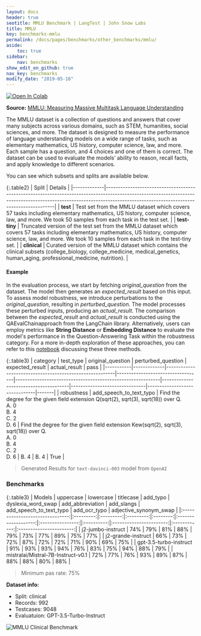 ```yaml
---
layout: docs
header: true
seotitle: MMLU Benchmark | LangTest | John Snow Labs
title: MMLU
key: benchmarks-mmlu
permalink: /docs/pages/benchmarks/other_benchmarks/mmlu/
aside:
    toc: true
sidebar:
    nav: benchmarks
show_edit_on_github: true
nav_key: benchmarks
modify_date: "2019-05-16"
---
```


[![Open In Colab](https://colab.research.google.com/assets/colab-badge.svg)](https://colab.research.google.com/github/JohnSnowLabs/langtest/blob/main/demo/tutorials/llm_notebooks/dataset-notebooks/mmlu_dataset.ipynb)

**Source:** [MMLU: Measuring Massive Multitask Language Understanding](https://arxiv.org/abs/2009.03300)

The MMLU dataset is a collection of questions and answers that cover many subjects across various domains, such as STEM, humanities, social sciences, and more. The dataset is designed to measure the performance of language understanding models on a wide range of tasks, such as elementary mathematics, US history, computer science, law, and more. Each sample has a question, and 4 choices and one of them is correct. The dataset can be used to evaluate the models’ ability to reason, recall facts, and apply knowledge to different scenarios.

You can see which subsets and splits are available below.

{:.table2}
| Split       | Details                                                                                                                                                                                                           |
|-------------|---------------------------------------------------------------------------------------------------------------------------------------------------------------------------------------------------------------------|
| **test**    | Test set from the MMLU dataset which covers 57 tasks including elementary mathematics, US history, computer science, law, and more. We took 50 samples from each task in the test set.                             |
| **test-tiny** | Truncated version of the test set from the MMLU dataset which covers 57 tasks including elementary mathematics, US history, computer science, law, and more. We took 10 samples from each task in the test-tiny set. |
| **clinical**    | Curated version of the MMLU dataset which contains the clinical subsets (college_biology, college_medicine, medical_genetics, human_aging, professional_medicine, nutrition).                                       |

#### Example

In the evaluation process, we start by fetching *original_question* from the dataset. The model then generates an *expected_result* based on this input. To assess model robustness, we introduce perturbations to the *original_question*, resulting in *perturbed_question*. The model processes these perturbed inputs, producing an *actual_result*. The comparison between the *expected_result* and *actual_result* is conducted using the QAEvalChainapproach from the LangChain library. Alternatively, users can employ metrics like **String Distance** or **Embedding Distance** to evaluate the model's performance in the Question-Answering Task within the robustness category. For a more in-depth exploration of these approaches, you can refer to this [notebook](https://colab.research.google.com/github/JohnSnowLabs/langtest/blob/main/demo/tutorials/misc/Evaluation_Metrics.ipynb) discussing these three methods.


{:.table3}
| category   | test_type    |  original_question                  |  perturbed_question                     | expected_result                | actual_result                  | pass   |
|-----------|-------------|---------------------------------------------------------|-----------------------------------|------------------------------------------------------------|---------------------------------------|-------------------------------|-------------------------------|-------|
| robustness | add_speech_to_text_typo | Find the degree for the given field extension Q(sqrt(2), sqrt(3), sqrt(18)) over Q.<br>A. 0<br>B. 4<br>C. 2<br>D. 6 | Find the degree for the given field extension Kew(sqrt(2), sqrt(3), sqrt(18)) over Q.<br>A. 0<br>B. 4<br>C. 2<br>D. 6 | B. 4 | B. 4  | True |


> Generated Results for `text-davinci-003` model from `OpenAI`

<div class="main-docs" markdown="1"><div class="h3-box" markdown="1">

### Benchmarks

{:.table3}
| Models                         | uppercase | lowercase | titlecase	 | add_typo | dyslexia_word_swap | add_abbreviation	 | add_slangs | add_speech_to_text_typo	 | add_ocr_typo | adjective_synonym_swap |
|:-------------------------------:|:---------:|:---------:|:---------:|:--------:|:-------------------:|:----------------:|:----------:|:-----------------------:|:------------:|:-----------------------:|
| j2-jumbo-instruct               |    74%    |    79%    |    81%    |    88%   |         79%         |        73%       |    77%     |           89%           |      75%      |           77%           |
| j2-grande-instruct              |    66%    |    73%    |    72%    |    87%   |         72%         |        72%       |    71%     |           90%           |      69%      |           75%           |
| gpt-3.5-turbo-instruct          |    91%    |    93%    |    93%    |    94%   |         76%         |        83%       |    75%     |           94%           |      88%      |           79%           |
| mistralai/Mistral-7B-Instruct-v0.1 |    72%    |    77%    |    76%    |    93%   |         89%         |        87%       |    88%     |           88%           |      80%      |           88%           |

> Minimum pas rate: 75%

**Dataset info:**
- Split: clinical
- Records: 992
- Testcases: 9048
- Evaluatuion: GPT-3.5-Turbo-Instruct

</div>

![MMLU Clinical Benchmark](/assets/images/benchmarks/mmlu.png)
